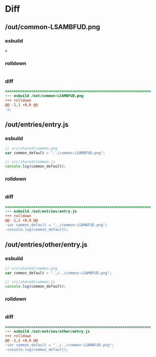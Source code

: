 # Diff
## /out/common-LSAMBFUD.png
### esbuild
```js
x
```
### rolldown
```js

```
### diff
```diff
===================================================================
--- esbuild	/out/common-LSAMBFUD.png
+++ rolldown	
@@ -1,1 +0,0 @@
-x;

```
## /out/entries/entry.js
### esbuild
```js
// src/shared/common.png
var common_default = "../common-LSAMBFUD.png";

// src/shared/common.js
console.log(common_default);
```
### rolldown
```js

```
### diff
```diff
===================================================================
--- esbuild	/out/entries/entry.js
+++ rolldown	
@@ -1,2 +0,0 @@
-var common_default = "../common-LSAMBFUD.png";
-console.log(common_default);

```
## /out/entries/other/entry.js
### esbuild
```js
// src/shared/common.png
var common_default = "../../common-LSAMBFUD.png";

// src/shared/common.js
console.log(common_default);
```
### rolldown
```js

```
### diff
```diff
===================================================================
--- esbuild	/out/entries/other/entry.js
+++ rolldown	
@@ -1,2 +0,0 @@
-var common_default = "../../common-LSAMBFUD.png";
-console.log(common_default);

```
